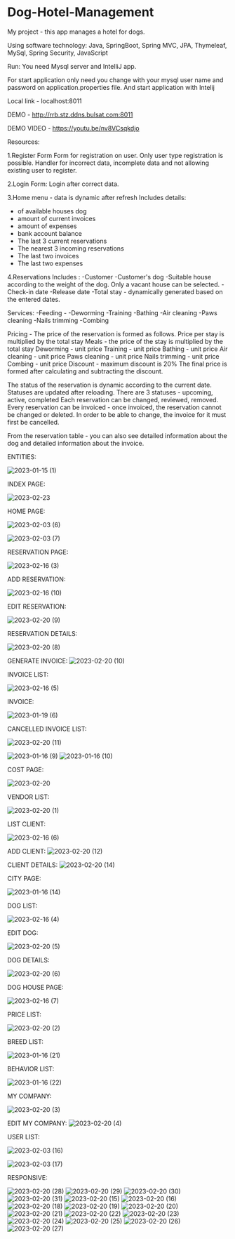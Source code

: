 # Dog-Hotel-Management
My project  -  this app manages a hotel for dogs.

Using software technology: Java, SpringBoot, Spring MVC, JPA, Thymeleaf, MySql, Spring Security, JavaScript



Run:
You need Mysql server and IntelliJ app.

For start application only need you change with your 
mysql user name and password on application.properties file. And start application with Intelij

Local link - localhost:8011

DEMO - http://rrb.stz.ddns.bulsat.com:8011

DEMO VIDEO - https://youtu.be/nv8VCsqkdjo

Resources:

1.Register Form
Form for registration on user.
Оnly user type registration is possible.
Handler for incorrect data, incomplete data and not allowing existing user to register.

2.Login Form:
Login after correct data.

3.Home menu - data is dynamic after refresh
Includes details:
- of available houses dog
- amount of current invoices
- amount of expenses
- bank account balance
- The last 3 current reservations
- Тhe nearest 3 incoming reservations
- The last two invoices
- The last two expenses

4.Reservations
Includes :
-Customer
-Customer's dog
-Suitable house according to the weight of the dog. Only a vacant house can be selected.
-Check-in date
-Release date
-Total stay - dynamically generated based on the entered dates.

Services:
-Feeding -
-Deworming
-Training
-Bathing
-Air cleaning
-Paws cleaning
-Nails trimming
-Combing

Pricing -
The price of the reservation is formed as follows.
Price per stay is multiplied by the total stay
Meals - the price of the stay is multiplied by the total stay
Deworming - unit price
Training - unit price
Bathing - unit price
Air cleaning - unit price
Paws cleaning - unit price
Nails trimming - unit price
Combing - unit price
Discount - maximum discount is 20%
The final price is formed after calculating and subtracting the discount.

The status of the reservation is dynamic according to the current date. Statuses are updated after reloading.
There are 3 statuses - upcoming, active, completed
Each reservation can be changed, reviewed, removed.
Every reservation can be invoiced - once invoiced, the reservation cannot be changed or deleted. In order to be able to change, the invoice for it must first be cancelled.

From the reservation table - you can also see detailed information about the dog and detailed information about the invoice.


ENTITIES:


![2023-01-15 (1)](https://user-images.githubusercontent.com/29566751/212567330-44576c42-be8c-42c3-8a70-08ee0a75dde8.png)


INDEX PAGE:


![2023-02-23](https://user-images.githubusercontent.com/29566751/220892562-ab5675e0-c4d8-4054-b382-675519b08f6d.png)





HOME PAGE:

![2023-02-03 (6)](https://user-images.githubusercontent.com/29566751/216555758-cbd3cc0d-55d7-451d-a356-c78c124eca7e.png)



![2023-02-03 (7)](https://user-images.githubusercontent.com/29566751/216555785-cf317081-91cf-423d-a9bc-72bdc05132f8.png)


RESERVATION PAGE:



![2023-02-16 (3)](https://user-images.githubusercontent.com/29566751/219396393-d2d7916b-b2bd-46f9-9bd5-db97a405fc43.png)




ADD RESERVATION:

![2023-02-16 (10)](https://user-images.githubusercontent.com/29566751/219396726-e5ba1566-eb8c-4257-8252-c547de5b1685.png)



EDIT RESERVATION:


![2023-02-20 (9)](https://user-images.githubusercontent.com/29566751/220046626-1436dfcc-ee27-4a81-8730-e2938deb4abb.png)


RESERVATION DETAILS:


![2023-02-20 (8)](https://user-images.githubusercontent.com/29566751/220046433-b76708e9-e58b-416c-95be-68547a92f9aa.png)

GENERATE INVOICE:
![2023-02-20 (10)](https://user-images.githubusercontent.com/29566751/220048153-6fd8d4d2-6e91-4547-b213-10cef48fc585.png)

INVOICE LIST:



![2023-02-16 (5)](https://user-images.githubusercontent.com/29566751/219395477-9f9b9b90-7194-43fa-b6c7-0eb5da15076f.png)


INVOICE:


![2023-01-19 (6)](https://user-images.githubusercontent.com/29566751/213428876-ca7d91c8-18ea-4862-881d-021cdbf65033.png)



CANCELLED INVOICE LIST:

![2023-02-20 (11)](https://user-images.githubusercontent.com/29566751/220048384-5f316b6f-14eb-499c-bcff-d88cb50a234b.png)

![2023-01-16 (9)](https://user-images.githubusercontent.com/29566751/212759731-230cef0a-bede-433b-8f8a-1bf2f6cc0467.png)
![2023-01-16 (10)](https://user-images.githubusercontent.com/29566751/212759755-6e71a731-5e49-4d6f-8d60-c9bdd79473e1.png)

COST PAGE:


![2023-02-20](https://user-images.githubusercontent.com/29566751/220043964-a6d7e67c-d0aa-47a6-9e9e-0f7f092f82dd.png)


VENDOR LIST:


![2023-02-20 (1)](https://user-images.githubusercontent.com/29566751/220043989-fffbfed4-fdad-4c89-acf3-3d286a88120e.png)



LIST CLIENT:

![2023-02-16 (6)](https://user-images.githubusercontent.com/29566751/219395556-d066a836-413d-44d8-8696-4470503ae65a.png)

ADD CLIENT:
![2023-02-20 (12)](https://user-images.githubusercontent.com/29566751/220049310-d9b147a3-f2ee-4c6c-821b-de9f7b9c716d.png)

CLIENT DETAILS:
![2023-02-20 (14)](https://user-images.githubusercontent.com/29566751/220049386-c4cf119d-df02-4d17-97a4-314f16e6f9af.png)

CITY PAGE:

![2023-01-16 (14)](https://user-images.githubusercontent.com/29566751/212759898-99536124-094c-449b-9b46-2dd66b2801f3.png)

DOG LIST:


![2023-02-16 (4)](https://user-images.githubusercontent.com/29566751/219395593-7f9576ea-1573-4a16-931e-207200a04094.png)


EDIT DOG:


![2023-02-20 (5)](https://user-images.githubusercontent.com/29566751/220045762-cfa2c673-333a-463c-84e5-4d068df8eb21.png)


DOG DETAILS:

![2023-02-20 (6)](https://user-images.githubusercontent.com/29566751/220045795-519c3bcb-5fd2-4992-829d-25269808ea95.png)


DOG HOUSE PAGE:


![2023-02-16 (7)](https://user-images.githubusercontent.com/29566751/219395709-872c9dd6-779c-441f-904f-6eda35c1ae74.png)

PRICE LIST:

![2023-02-20 (2)](https://user-images.githubusercontent.com/29566751/220044626-0c09b29b-d29e-4dbe-8e73-2f626bcb1780.png)


BREED LIST:

![2023-01-16 (21)](https://user-images.githubusercontent.com/29566751/212760028-bb01509a-7530-4dea-bfb0-dab8255cf996.png)


BEHAVIOR LIST:

![2023-01-16 (22)](https://user-images.githubusercontent.com/29566751/212760046-47649eb3-5f46-4762-9219-59dfe408394c.png)


MY COMPANY:

![2023-02-20 (3)](https://user-images.githubusercontent.com/29566751/220044657-04f4c7fa-fbb2-4cd8-a9eb-65404067e474.png)


EDIT MY COMPANY:
![2023-02-20 (4)](https://user-images.githubusercontent.com/29566751/220044705-0d974567-99dd-4b9c-a011-b81fb5574e9c.png)


USER LIST:

![2023-02-03 (16)](https://user-images.githubusercontent.com/29566751/216556845-9a9fe667-a203-4a8e-9c27-f11f30810670.png)

![2023-02-03 (17)](https://user-images.githubusercontent.com/29566751/216556855-01517646-739c-4715-9fc1-10dfc6f8abf3.png)

RESPONSIVE:

![2023-02-20 (28)](https://user-images.githubusercontent.com/29566751/220052687-d8e037fd-09f4-4055-b78e-d22466f77de0.png)
![2023-02-20 (29)](https://user-images.githubusercontent.com/29566751/220052691-a9f492ee-4a6b-40fc-8909-02263063d2ee.png)
![2023-02-20 (30)](https://user-images.githubusercontent.com/29566751/220052692-66d547f0-57bf-4300-a7f3-b5e7bedde662.png)
![2023-02-20 (31)](https://user-images.githubusercontent.com/29566751/220052696-9cb09233-3db1-4f69-857e-ea3b86d89f58.png)
![2023-02-20 (15)](https://user-images.githubusercontent.com/29566751/220052700-8f2a0f32-717c-4f99-a822-d755a0569836.png)
![2023-02-20 (16)](https://user-images.githubusercontent.com/29566751/220052702-0061adbf-3601-427e-90f6-853fd88ba041.png)
![2023-02-20 (18)](https://user-images.githubusercontent.com/29566751/220052703-29c8ce51-149b-45a2-bafe-82a53cc51292.png)
![2023-02-20 (19)](https://user-images.githubusercontent.com/29566751/220052705-f9880b84-e04d-434e-a0be-98fbff3cbce9.png)
![2023-02-20 (20)](https://user-images.githubusercontent.com/29566751/220052708-16086c33-cfa3-462c-9f4d-f75debb6cfe8.png)
![2023-02-20 (21)](https://user-images.githubusercontent.com/29566751/220052713-b4f20441-b03f-4b4f-a1f7-5b9b186fc335.png)
![2023-02-20 (22)](https://user-images.githubusercontent.com/29566751/220052714-6346369c-19d5-4df9-9106-419883b49271.png)
![2023-02-20 (23)](https://user-images.githubusercontent.com/29566751/220052715-2d4ea500-0861-4504-ae3f-aa5cfd77f804.png)
![2023-02-20 (24)](https://user-images.githubusercontent.com/29566751/220052722-a685f3cc-196b-452f-971a-2e3c77984d5d.png)
![2023-02-20 (25)](https://user-images.githubusercontent.com/29566751/220052724-62494b53-37b7-49cc-a093-a12144deef20.png)
![2023-02-20 (26)](https://user-images.githubusercontent.com/29566751/220052725-a909f894-3aa7-4c97-9bf4-dff7d2d4618f.png)
![2023-02-20 (27)](https://user-images.githubusercontent.com/29566751/220052727-4a72b8aa-235d-4436-bcbf-19a5dc400b27.png)
